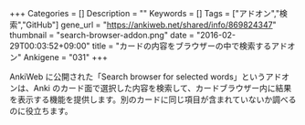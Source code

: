 +++
Categories = []
Description = ""
Keywords = []
Tags = ["アドオン","検索","GitHub"]
gene_url = "https://ankiweb.net/shared/info/869824347"
thumbnail = "search-browser-addon.png"
date = "2016-02-29T00:03:52+09:00"
title = "カードの内容をブラウザーの中で検索するアドオン"
Ankigene = "031"
+++

AnkiWeb に公開された「Search browser for selected words」というアドオンは、Anki のカード面で選択した内容を検索して、カードブラウザー内に結果を表示する機能を提供します。別のカードに同じ項目が含まれていないか調べるのに役立ちます。
